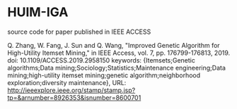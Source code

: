 # HUIM-IGA
source code for paper published in IEEE ACCESS

Q. Zhang, W. Fang, J. Sun and Q. Wang, "Improved Genetic Algorithm for High-Utility Itemset Mining," in IEEE Access, vol. 7, pp. 176799-176813, 2019.
doi: 10.1109/ACCESS.2019.2958150
keywords: {Itemsets;Genetic algorithms;Data mining;Sociology;Statistics;Maintenance engineering;Data mining;high-utility itemset mining;genetic algorithm;neighborhood exploration;diversity maintenance},
URL: http://ieeexplore.ieee.org/stamp/stamp.jsp?tp=&arnumber=8926353&isnumber=8600701
